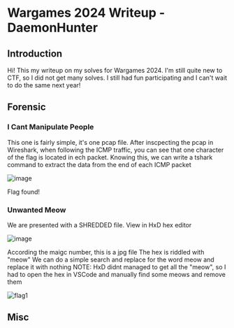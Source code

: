 # Wargames 2024 Writeup - DaemonHunter

## Introduction
Hi! This my writeup on my solves for Wargames 2024. I'm still quite new to CTF, so I did not get many solves. I still had fun participating and I can't wait to do the same next year!


## Forensic
### I Cant Manipulate People
This one is fairly simple, it's one pcap file. 
After inscpecting the pcap in Wireshark, when following the ICMP traffic, you can see that one character of the flag is located in ech packet.
Knowing this, we can write a tshark command to extract the data from the end of each ICMP packet

![image](https://github.com/user-attachments/assets/ae7c9faf-fab2-4be6-b3ad-da13631e5137)

Flag found!

### Unwanted Meow
We are presented with a SHREDDED file. 
View in HxD hex editor

![image](https://github.com/user-attachments/assets/d5888bfc-62c1-4695-a267-0050b42eb0bf)

According the maigc number, this is a jpg file
The hex is riddled with "meow"
We can do a simple search and replace for the word meow and replace it with nothing
NOTE: HxD didnt managed to get all the "meow", so I had to open the hex in VSCode and manually find some meows and remove them

![flag1](https://github.com/user-attachments/assets/6f21b78e-00f9-4442-867b-3fc16fbc1439)


## Misc
